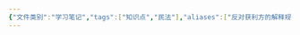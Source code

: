 ```yaml
---
{"文件类别":"学习笔记","tags":["知识点","民法"],"aliases":["反对获利方的解释规则"],"dg-publish":true,"permalink":"/学习笔记studyup/知识点cheese/针对规则/","dgPassFrontmatter":true,"created":"2024-07-16T16:55:05.703+08:00","updated":"2024-10-25T12:41:40.178+08:00"}
---
```


